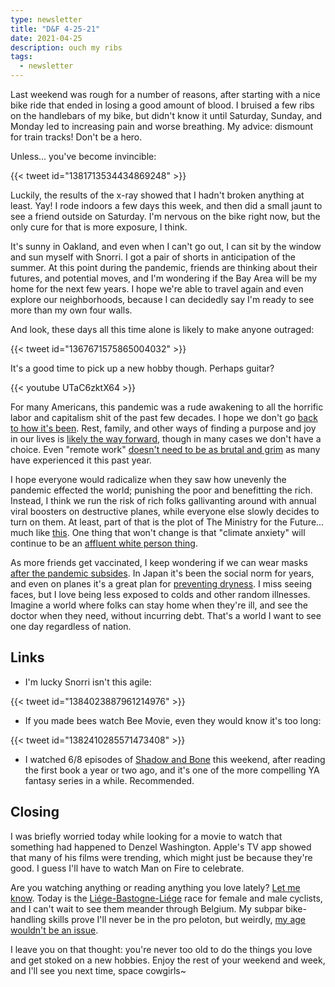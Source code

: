 ```yaml
---
type: newsletter
title: "D&F 4-25-21"
date: 2021-04-25
description: ouch my ribs 
tags:
  - newsletter
---
```


Last weekend was rough for a number of reasons, after starting with a nice bike ride that ended in losing a good amount of blood. I bruised a few ribs on the handlebars of my bike, but didn't know it until Saturday, Sunday, and Monday led to increasing pain and worse breathing. My advice: dismount for train tracks! Don't be a hero. 

Unless... you've become invincible:

{{< tweet id="1381713534434869248" >}}

Luckily, the results of the x-ray showed that I hadn't broken anything at least. Yay! I rode indoors a few days this week, and then did a small jaunt to see a friend outside on Saturday. I'm nervous on the bike right now, but the only cure for that is more exposure, I think.

It's sunny in Oakland, and even when I can't go out, I can sit by the window and sun myself with Snorri. I got a pair of shorts in anticipation of the summer. At this point during the pandemic, friends are thinking about their futures, and potential moves, and I'm wondering if the Bay Area will be my home for the next few years. I hope we're able to travel again and even explore our neighborhoods, because I can decidedly say I'm ready to see more than my own four walls.

And look, these days all this time alone is likely to make anyone outraged:

{{< tweet id="1367671575865004032" >}}

It's a good time to pick up a new hobby though. Perhaps guitar? 

{{< youtube UTaC6zktX64 >}}

For many Americans, this pandemic was a rude awakening to all the horrific labor and capitalism shit of the past few decades. I hope we don't go [back to how it's been](https://inthesetimes.com/article/alienated-labor-capitalism-jobs-work). Rest, family, and other ways of finding a purpose and joy in our lives is [likely the way forward](https://newrepublic.com/article/161106/defense-nothing), though in many cases we don't have a choice. Even "remote work" [doesn't need to be as brutal and grim](https://feedbin.com/entries/80ae382b22b717890d0c30320ce410a8f131af42/newsletter) as many have experienced it this past year.

I hope everyone would radicalize when they saw how unevenly the pandemic effected the world; punishing the poor and benefitting the rich. Instead, I think we run the risk of rich folks gallivanting around with annual viral boosters on destructive planes, while everyone else slowly decides to turn on them. At least, part of that is the plot of The Ministry for the Future... much like [this](https://www.scientificamerican.com/article/solar-geoengineering-should-be-investigated-scientists-say/). One thing that won't change is that "climate anxiety" will continue to be an [affluent white person thing](https://www.scientificamerican.com/article/the-unbearable-whiteness-of-climate-anxiety/).

As more friends get vaccinated, I keep wondering if we can wear masks [after the pandemic subsides](https://www.npr.org/sections/health-shots/2021/03/30/981303287/should-masking-last-beyond-the-pandemic-flu-and-colds-are-down-spurring-a-debate). In Japan it's been the social norm for years, and even on planes it's a great plan for [preventing dryness](https://craigmod.com/essays/lets_fly/). I miss seeing faces, but I love being less exposed to colds and other random illnesses. Imagine a world where folks can stay home when they're ill, and see the doctor when they need, without incurring debt. That's a world I want to see one day regardless of nation.

## Links

- I'm lucky Snorri isn't this agile:

{{< tweet id="1384023887961214976" >}}

- If you made bees watch Bee Movie, even they would know it's too long:

{{< tweet id="1382410285571473408" >}}

- I watched 6/8 episodes of [Shadow and Bone](https://apple.news/AiPx5GSe2Tfm1rTL17abnIA) this weekend, after reading the first book a year or two ago, and it's one of the more compelling YA fantasy series in a while. Recommended.

## Closing

I was briefly worried today while looking for a movie to watch that something had happened to Denzel Washington. Apple's TV app showed that many of his films were trending, which might just be because they're good. I guess I'll have to watch Man on Fire to celebrate. 

Are you watching anything or reading anything you love lately? [Let me know](mailto:hello@brookshelley.com). Today is the [Liége-Bastogne-Liége](https://www.cyclingnews.com/races/liege-bastogne-liege-2021/preview/) race for female and male cyclists, and I can't wait to see them meander through Belgium. My subpar bike-handling skills prove I'll never be in the pro peloton, but weirdly, [my age wouldn't be an issue](https://en.wikipedia.org/wiki/Kristin_Armstrong).

I leave you on that thought: you're never too old to do the things you love and get stoked on a new hobbies. Enjoy the rest of your weekend and week, and I'll see you next time, space cowgirls~
